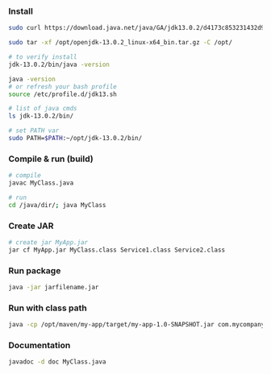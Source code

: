 ### Install

```bash
sudo curl https://download.java.net/java/GA/jdk13.0.2/d4173c853231432d94f001e99d882ca7/8/GPL/openjdk-13.0.2_linux-x64_bin.tar.gz --output /opt/openjdk-13.0.2_linux-x64_bin.tar.gz

sudo tar -xf /opt/openjdk-13.0.2_linux-x64_bin.tar.gz -C /opt/

# to verify install
jdk-13.0.2/bin/java -version

java -version
# or refresh your bash profile
source /etc/profile.d/jdk13.sh

# list of java cmds
ls jdk-13.0.2/bin/

# set PATH var
sudo PATH=$PATH:~/opt/jdk-13.0.2/bin/
```

### Compile & run (build)

```bash
# compile
javac MyClass.java

# run
cd /java/dir/; java MyClass
```

### Create JAR

```bash
# create jar MyApp.jar
jar cf MyApp.jar MyClass.class Service1.class Service2.class
```

### Run package

```bash
java -jar jarfilename.jar
```

### Run with class path

```bash
java -cp /opt/maven/my-app/target/my-app-1.0-SNAPSHOT.jar com.mycompany.app.App # -cp for class path
```

### Documentation

```bash
javadoc -d doc MyClass.java
```

